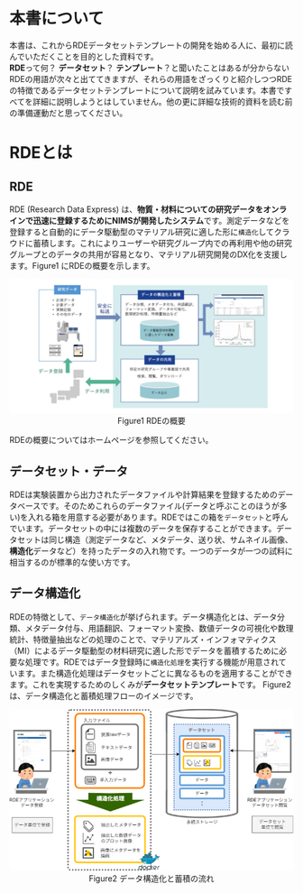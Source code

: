 # 本書について

本書は、これからRDEデータセットテンプレートの開発を始める人に、最初に読んでいただくことを目的とした資料です。<br>
**RDE**って何？ **データセット**？ **テンプレート**？と聞いたことはあるが分からないRDEの用語が次々と出ててきますが、それらの用語をざっくりと紹介しつつRDEの特徴であるデータセットテンプレートについて説明を試みています。本書ですべてを詳細に説明しようとはしていません。他の更に詳細な技術的資料を読む前の準備運動だと思ってください。

# RDEとは

## RDE

RDE (Research Data Express) は、**物質・材料についての研究データをオンラインで迅速に登録するためにNIMSが開発したシステム**です。測定データなどを登録すると自動的にデータ駆動型のマテリアル研究に適した形に`構造化`してクラウドに蓄積します。これによりユーザーや研究グループ内での再利用や他の研究グループとのデータの共用が容易となり、マテリアル研究開発のDX化を支援します。Figure1 にRDEの概要を示します。

<center><img src="images/overview_of_rde.png"></center>
<center>Figure1 RDEの概要</center>

RDEの概要についてはホームページを参照してください。

<div class="page"/>

## データセット・データ

RDEは実験装置から出力されたデータファイルや計算結果を登録するためのデータベースです。そのためこれらのデータファイル(データと呼ぶことのほうが多い)を入れる箱を用意する必要があります。RDEではこの箱を`データセット`と呼んでいます。データセットの中には複数のデータを保存することができます。データセットは同じ構造（測定データなど、メタデータ、送り状、サムネイル画像、**構造化**データなど）を持ったデータの入れ物です。一つのデータが一つの試料に相当するのが標準的な使い方です。

## データ構造化

RDEの特徴として、`データ構造化`が挙げられます。データ構造化とは、データ分類、メタデータ付与、用語翻訳、フォーマット変換、数値データの可視化や数理統計、特徴量抽出などの処理のことで、マテリアルズ・インフォマティクス（MI）によるデータ駆動型の材料研究に適した形でデータを蓄積するために必要な処理です。RDEではデータ登録時に`構造化処理`を実行する機能が用意されています。また構造化処理はデータセットごとに異なるものを適用することができます。これを実現するためのしくみが**データセットテンプレート**です。 Figure2 は、データ構造化と蓄積処理フローのイメージです。

<center><img src="images/dataset.png"></center>
<center>Figure2 データ構造化と蓄積の流れ</center>

<div class="page"/>

